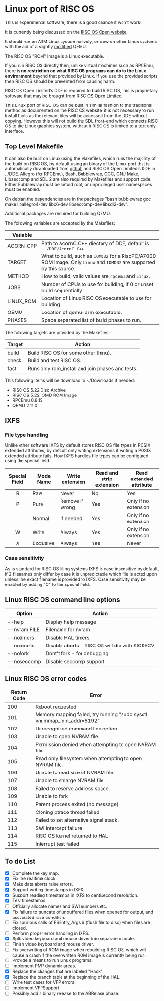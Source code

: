 # Linux port of RISC OS

This is experimental software, there is a good chance it won't work!

It is currently being discussed on the [RISC OS Open website](https://www.riscosopen.org/forum/forums/3/topics/9068).

It should run on ARM Linux system natively, or slow on other Linux systems with the aid of a slightly [modified](mixed/Linux/Support/qemu_swi.diff) QEMU.

The RISC OS "ROM" Image is a Linux executable.

If you run RISC OS directly then, unlike virtual machines such as RPCEmu, there is **no restriction on what RISC OS programs can do to the Linux environment** beyond that provided by Linux. If you use the provided scripts then RISC OS should be prevented from causing harm.

RISC OS Open Limited’s DDE is required to build RISC OS, this is proprietary software that may be brought from [RISC OS Open Limited](https://www.riscosopen.org/content/sales/dde)

This Linux port of RISC OS can be built in similar fashion to the traditional method as documented on the RISC OS website, it is not necessary to run InstallTools as the relevant files will be accessed from the DDE without copying. However this will not build the SDL front-end which connects RISC OS to the Linux graphics system, without it RISC OS is limited to a text only interface.

## Top Level Makefile

It can also be built on Linux using the Makefiles, which runs the majority of the build on RISC OS, by default using an binary of the Linux port that is automatically downloaded from [github](https://github.com/TimothyEBaldwin/RO_Linux) and RISC OS Open Limited’s DDE in ../DDE. Allegro (for RPCEmu), Bash, Bubblewrap, GCC, GNU Make, Libseccomp and SDL 2 are also required by Makefiles and support code. Either Bubblewrap must be setuid root, or unprivileged user namespaces must be enabled.

On debian the dependencies are in the packages "bash bubblewrap gcc make liballegro4-dev libc6-dev libseccomp-dev libsdl2-dev".

Additional packages are required for building QEMU.

The following variables are accepted by the Makefiles:

| Variable   | |
| ---        | ---    |
| ACORN_CPP  | Path to AcornC.C++ diectory of DDE, default is `../DDE/AcornC.C++`
| TARGET     | What to build, such as `IOMD32` for a RiscPC/A7000 ROM image. Only `Linux` and `IOMD32` are supported by this source. |
| METHOD     | How to build, valid values are `rpcemu` and `Linux`. |
| JOBS       | Number of CPUs to use for building, if 0 or unset build sequentially. |
| LINUX_ROM  | Location of Linux RISC OS executable to use for building. |
| QEMU       | Location of qemu-arm executable. |
| PHASES     | Space separated list of build phases to run. |

The following targets are provided by the Makefiles:

| Target | Action |
| ---    | ---    |
| build  | Build RISC OS (or some other thing). |
| check  | Build and test RISC OS. |
| fast   | Runs only rom_install and join phases and tests. |

This following items will be download to ~/Downloads if needed:
* RISC OS 5.22 Disc Archive
* RISC OS 5.22 IOMD ROM Image
* RPCEmu 0.8.15
* QEMU 2.11.0

## IXFS

### File type handling

Unlike other software IXFS by default stores RISC OS file types in POSIX extended attributes, by default only writing extensions if writing a POSIX extended attribute fails. How IXFS handles file types can be configured using the special field.

| Special Field | Mode Name | Write extension | Read and strip extension | Read extended attribute |
|     :---:     | ---       | ---             | ---                      | ---                     |
|       R       | Raw       | Never           | No                       | Yes                     |
|       P       | Pure      | Remove if wrong | Yes                      | Only if no extension    |
|               | Normal    | If needed       | Yes                      | Only if no extension    |
|       W       | Write     | Always          | Yes                      | Only if no extension    |
|       X       | Exclusive | Always          | Yes                      | Never                   |

### Case sensitivity

As is standard for RISC OS filing systems IXFS is case insensitive by default, if 2 filenames only differ by case it is unpredictable which file is acted upon unless the exact filename is provided to IXFS. Case sensitivity may be enabled by adding "C" to the special field.

## Linux RISC OS command line options

| Option       | Action                                          |
| ---          | ---                                             |
| --help       | Display help message                            |
| --nvram FILE | Filename for nvram                              |
| --notimers   | Disable HAL timers                              |
| --noaborts   | Disable aborts - RISC OS will die with SIGSEGV  |
| --nofork     | Dont't fork - for debugging                     |
| --noseccomp  | Disable seccomp support                         |

## Linux RISC OS error codes

| Return Code | Error |
| ---         | ---   |
|     100     | Reboot requested |
|     101     | Memory mapping failed, try running "sudo sysctl vm.mmap_min_addr=8192" |
|     102     | Unrecognised command line option |
|     103     | Unable to open NVRAM file. |
|     104     | Permission denied when attempting to open NVRAM file. |
|     105     | Read only filesystem when attempting to open NVRAM file. |
|     106     | Unable to read size of NVRAM file. |
|     107     | Unable to enlarge NVRAM file. |
|     108     | Failed to reserve address space. |
|     109     | Unable to fork |
|     110     | Parent process exited (no message) |
|     111     | Cloning ptrace thread failed |
|     112     | Failed to set alternative signal stack. |
|     113     | SWI intercept failure |
|     114     | RISC OS kernel returned to HAL |
|     115     | Interrupt test failed |


## To do List

- [x] Complete the key map.
- [x] Fix the realtime clock.
- [x] Make data aborts raise errors.
- [x] Support writing timestamps in IXFS.
- [x] Support reading timestamps in IXFS to centisecond resolution.
- [x] Test timestamps.
- [ ] Officially allocate names and SWI numbers etc.
- [x] Fix failure to truncate of unbuffered files when opened for output, and associated race condition.
- [ ] Fix spurious calls of FSEntry_Args 6 (flush file to disc) when files are closed.
- [ ] Perform proper error handling in IXFS.
- [x] Split video keyboard and mouse driver into separate module.
- [ ] Finish video keyboard and mouse driver.
- [ ] Fix overwriting of ROM image when rebuilding RISC OS, which will cause a crash if the overwritten ROM image is currently being run.
- [ ] Provide a means to run Linux programs.
- [ ] Implement PMP dynamic areas.
- [x] Replace the changes that are labeled "Hack"
- [x] Replace the branch table at the beginning of the HAL.
- [ ] Write test cases for VFP errors.
- [ ] Implement VFPSupport.
- [ ] Possibly add a binary release to the ABRelase phase.

